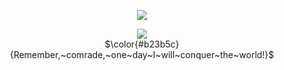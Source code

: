 <div align="center">

![](https://komarev.com/ghpvc/?username=fyosig&color=c04450&label=“girlies”
)
  </div>
<p align="center"><img src="https://github.com/user-attachments/assets/f5115239-a340-4149-a311-104acc0658b0">
<br> 
$\color{#b23b5c}{Remember,~comrade,~one~day~I~will~conquer~the~world!}$

